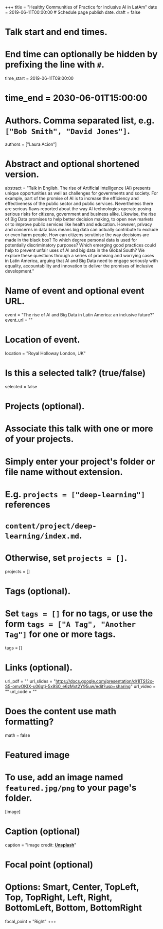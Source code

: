 +++
title = "Healthy Communities of Practice for Inclusive AI in LatAm"
date = 2019-06-11T00:00:00  # Schedule page publish date.
draft = false

# Talk start and end times.
#   End time can optionally be hidden by prefixing the line with `#`.
time_start = 2019-06-11T09:00:00
# time_end = 2030-06-01T15:00:00

# Authors. Comma separated list, e.g. `["Bob Smith", "David Jones"]`.
authors = ["Laura Acion"]

# Abstract and optional shortened version.
abstract = "Talk in English. The rise of Artificial Intelligence (AI) presents unique opportunities as well as challenges for governments and society. For example, part of the promise of AI is to increase the efficiency and effectiveness of the public sector and public services. Nevertheless there are serious flaws reported about the way AI technologies operate posing serious risks for citizens, government and business alike. Likewise, the rise of Big Data promises to help better decision making, to open new markets or to improve public services like health and education. However, privacy and concerns in data bias means big data can actually contribute to exclude or even harm people. How can citizens scrutinise the way decisions are made in the black box? To which degree personal data is used for potentially discriminatory purposes? Which emerging good practices could help to prevent unfair uses of AI and big data in the Global South? We explore these questions through a series of promising and worrying cases in Latin America, arguing that AI and Big Data need to engage seriously with equality, accountability and innovation to deliver the promises of inclusive development."

# Name of event and optional event URL.
event = "The rise of AI and Big Data in Latin America: an inclusive future?"
event_url = ""

# Location of event.
location = "Royal Holloway London, UK"

# Is this a selected talk? (true/false)
selected = false

# Projects (optional).
#   Associate this talk with one or more of your projects.
#   Simply enter your project's folder or file name without extension.
#   E.g. `projects = ["deep-learning"]` references 
#   `content/project/deep-learning/index.md`.
#   Otherwise, set `projects = []`.
projects = []

# Tags (optional).
#   Set `tags = []` for no tags, or use the form `tags = ["A Tag", "Another Tag"]` for one or more tags.
tags = []

# Links (optional).
url_pdf = ""
url_slides = "https://docs.google.com/presentation/d/1lTS12x-S5-omvOKIX-u06gtj-5x9S0_e6zMxt2Y95uw/edit?usp=sharing"
url_video = ""
url_code = ""

# Does the content use math formatting?
math = false

# Featured image
# To use, add an image named `featured.jpg/png` to your page's folder. 
[image]
  # Caption (optional)
  caption = "Image credit: [**Unsplash**](https://unsplash.com/photos/bzdhc5b3Bxs)"

  # Focal point (optional)
  # Options: Smart, Center, TopLeft, Top, TopRight, Left, Right, BottomLeft, Bottom, BottomRight
  focal_point = "Right"
+++
